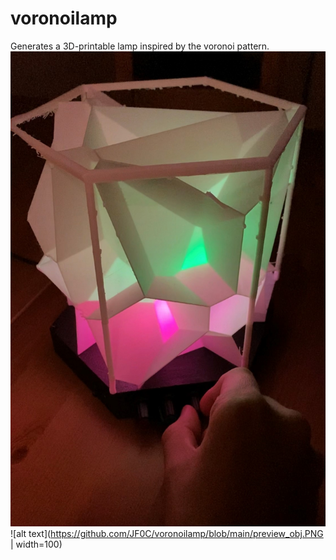 # voronoilamp
Generates a 3D-printable lamp inspired by the voronoi pattern.  
![alt text](https://github.com/JF0C/voronoilamp/blob/main/printed.jpg)  
![alt text](https://github.com/JF0C/voronoilamp/blob/main/preview_obj.PNG | width=100)  
